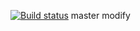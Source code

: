 [![Build status](http://ci.copycode.top:9527/api/projects/status/a6jir59x1wpacx3e?svg=true)](http://ci.copycode.top:9527/project/AppVeyor/testsolution)
master modify
